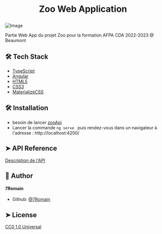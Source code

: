 # <p align="center">Zoo Web Application</p>

![Image](https://upload.wikimedia.org/wikipedia/fr/c/cc/Zoo_Tycoon_%282001%29_Logo.PNG)

Partie Web App du projet Zoo pour la formation AFPA CDA 2022-2023 @ Beaumont


## 🛠️ Tech Stack
- [TypeScript](https://www.typescriptlang.org/)
- [Angular](https://angular.io/)
- [HTML5](https://developer.mozilla.org/fr/docs/Glossary/HTML5)
- [CSS3](https://developer.mozilla.org/fr/docs/Web/CSS)
- [MaterializeCSS](https://materializecss.com/)


## 🛠️ Installation
- besoin de lancer [zooApi](https://github.com/7Romain/zooApi) 
- Lancer la commande ```ng serve ``` puis rendez-vous dans un navigateur à l'adresse : http://localhost:4200/

    
## ➤ API Reference
[Description de l'API](http://localhost:9003/swagger-ui/index.html)


## 🙇 Author
#### 7Romain

- Github: [@7Romain](https://github.com/7Romain)

## ➤ License

[CC0 1.0 Universal
](https://creativecommons.org/publicdomain/zero/1.0/)

  
